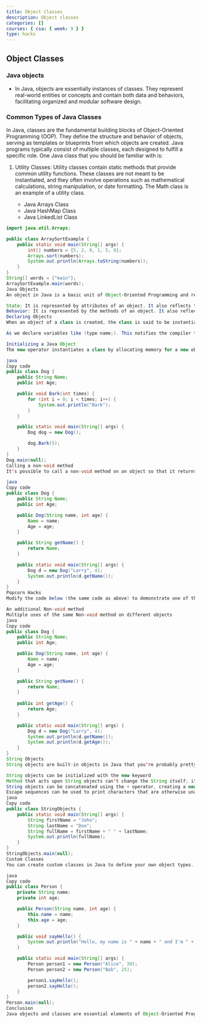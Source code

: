 ```yaml
---
title: Object Classes
description: Object classes
categories: []
courses: { csa: { week: 9 } }
type: hacks
---
```


## Object Classes

### Java objects

- In Java, objects are essentially instances of classes. They represent real-world entities or concepts and contain both data and behaviors, facilitating organized and modular software design.

### Common Types of Java Classes

In Java, classes are the fundamental building blocks of Object-Oriented Programming (OOP). They define the structure and behavior of objects, serving as templates or blueprints from which objects are created. Java programs typically consist of multiple classes, each designed to fulfill a specific role. One Java class that you should be familiar with is:

1. Utility Classes: Utility classes contain static methods that provide common utility functions. These classes are not meant to be instantiated, and they often involve operations such as mathematical calculations, string manipulation, or date formatting. The Math class is an example of a utility class.

   - Java Arrays Class
   - Java HashMap Class
   - Java LinkedList Class

```java
import java.util.Arrays;

public class ArraySortExample {
    public static void main(String[] args) {
        int[] numbers = {5, 2, 9, 1, 5, 6};
        Arrays.sort(numbers);
        System.out.println(Arrays.toString(numbers));
    }
}
String[] words = {"main"};
ArraySortExample.main(words);
Java Objects
An object in Java is a basic unit of Object-Oriented Programming and represents real-life entities. Objects are the instances of a class that are created to use the attributes and methods of a class. A typical Java program creates many objects, which, as you know, interact by invoking methods. An object consists of:

State: It is represented by attributes of an object. It also reflects the properties of an object.
Behavior: It is represented by the methods of an object. It also reflects the response of an object with other objects.
Declaring Objects
When an object of a class is created, the class is said to be instantiated. All the instances share the attributes and the behavior of the class. But the values of those attributes, i.e. the state, are unique for each object. A single class may have any number of instances.

As we declare variables like (type name;). This notifies the compiler that we will use the name to refer to data whose type is type. With a primitive variable, this declaration also reserves the proper amount of memory for the variable. So for reference variables, the type must be strictly a concrete class name. In general, we can't create objects of an abstract class or an interface.

Initializing a Java Object
The new operator instantiates a class by allocating memory for a new object and returning a reference to that memory. The new operator also invokes the class constructor.

java
Copy code
public class Dog {
    public String Name;
    public int Age;

    public void Bark(int times) {
        for (int i = 0; i < times; i++) {
            System.out.println("Bark");
        }
    }

    public static void main(String[] args) {
        Dog dog = new Dog();

        dog.Bark(5);
    }
}
Dog.main(null);
Calling a non-void method
It's possible to call a non-void method on an object so that it returns a value, the type of which is specified with the method.

java
Copy code
public class Dog {
    public String Name;
    public int Age;

    public Dog(String name, int age) {
        Name = name;
        Age = age;
    }

    public String getName() {
        return Name;
    }

    public static void main(String[] args) {
        Dog d = new Dog("Larry", 4);
        System.out.println(d.getName());
    }
}
Popcorn Hacks
Modify the code below (the same code as above) to demonstrate one of the following:

An additional Non-void method
Multiple uses of the same Non-void method on different objects
java
Copy code
public class Dog {
    public String Name;
    public int Age;

    public Dog(String name, int age) {
        Name = name;
        Age = age;
    }

    public String getName() {
        return Name;
    }
    
    public int getAge() {
        return Age;
    }

    public static void main(String[] args) {
        Dog d = new Dog("Larry", 4);
        System.out.println(d.getName());
        System.out.println(d.getAge());
    }
}
String Objects
String objects are built-in objects in Java that you're probably pretty familiar with, but it also functions like a class, with the following properties:

String objects can be initialized with the new keyword
Method that acts upon String objects can't change the String itself; it is immutable.
String objects can be concatenated using the + operator, creating a new string that is the combination of the other two strings
Escape sequences can be used to print characters that are otherwise unavailable, using the "\" (backslash) character.
java
Copy code
public class StringObjects {
    public static void main(String[] args) {
        String firstName = "John";
        String lastName = "Doe";
        String fullName = firstName + " " + lastName;
        System.out.println(fullName);
    }
}
StringObjects.main(null);
Custom Classes
You can create custom classes in Java to define your own object types. These classes can have attributes (fields) and methods that define the behavior of objects created from them. Here's a simple example:

java
Copy code
public class Person {
    private String name;
    private int age;

    public Person(String name, int age) {
        this.name = name;
        this.age = age;
    }

    public void sayHello() {
        System.out.println("Hello, my name is " + name + " and I'm " + age + " years old.");
    }

    public static void main(String[] args) {
        Person person1 = new Person("Alice", 30);
        Person person2 = new Person("Bob", 25);

        person1.sayHello();
        person2.sayHello();
    }
}
Person.main(null);
Conclusion
Java objects and classes are essential elements of Object-Oriented Programming. Objects represent real-world entities, and classes define their structure and behavior. You can create custom classes to model your own object types with specific attributes and methods. Understanding how to work with objects and classes is fundamental to Java development.

